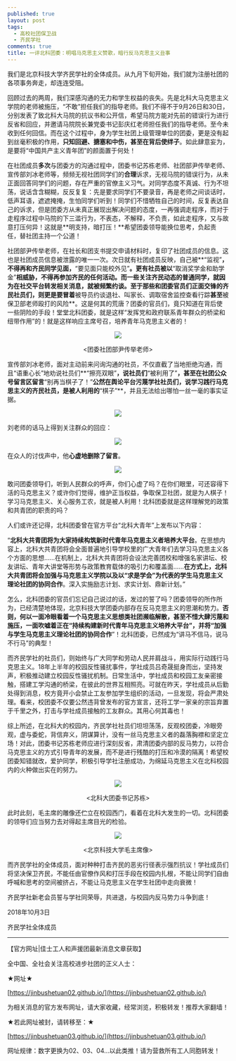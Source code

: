 ```yaml
---
published: true
layout: post
tags:
  - 高校社团保卫战
  - 齐民学社
comments: true
title: 一评北科团委：明唱马克思主义赞歌，暗行反马克思主义丑事
---
```


我们是北京科技大学齐民学社的全体成员。从九月下旬开始，我们就为注册社团的各项事务奔走，却连连受阻。
 

回顾过去的两周，我们深感沟通的无力和学生权益的丧失。先是北科大马克思主义学院的老师被施压，“不敢”担任我们的指导老师。我们不得不于9月26日和30日，分别发表了致北科大马院的抗议书和公开信，希望马院方能对先前的错误行为进行反省和回应，并邀请马院院长兼党委书记彭庆红老师担任我们的指导老师。至今未收到任何回信。而在这个过程中，身为学生社团上级管理单位的团委，更是没有起到丝毫积极的作用，**只知回避、搪塞和中伤，甚至在背后使绊子**。如此肆意妄为，是要将“中国共产主义青年团”的颜面置于何处！

 

在社团成员**多次**与团委方的沟通过程中，团委书记苏栋老师、社团部尹传举老师、宣传部刘冰老师等，频频无视社团同学们的**合理**诉求，无视马院的错误行为，从未正面回答同学们的问题，存在严重的官僚主义习气。对同学态度不真诚、行为不坦荡，说话含含糊糊，反反复复：先是要求同学们不要录音，再是老师之间谈话时，低声耳语，遮遮掩掩，生怕同学们听到！同学们不惜牺牲自己的时间，反复表达自己的诉求，但是团委方从未真正展现出解决问题的态度，一再强调走程序，而对于走程序过程中马院的下三滥行为，不表态，不解释，不负责，如此走程序，又与故意打压何异！这就是**明支持，暗打压！**希望团委领导能换位思考，负起责任，替社团主持一个公道！

 

社团部尹传举老师，在社长和团支书提交申请材料时，复印了社团成员的信息。这也是社团成员信息被泄露的唯一一次。次日就有社团成员反映，自己被**“监视”**，不得再和齐民同学见面，**“要见面只能校外见”**。更有社员被以**“取消奖学金和助学金”**相威胁，不得再参加齐民的任何活动。而一些关注齐民动态的普通同学，**就因为在社交平台转发相关消息，就被频繁约谈**。至于那些和团委官员们正面交锋的齐民社员们，则更是要冒着**被导员约谈退社、叫家长、调取宿舍监控查看行踪**甚至**被保卫部老师殴打的风险**。这是何其的荒唐？团委的官员们，竟只知道在背后使一些阴险的手段！堂堂北科团委，就是这样“发挥党和政府联系青年群众的桥梁和纽带作用”的！就是这样响应主席号召，培养青年马克思主义者的！


<p align="center"> <img src="https://api.superbed.cn/pic/5bb45e699dc6d66ebf8955d0"> </p>

<p align="center"> <团委社团部尹传举老师> </p>

宣传部刘冰老师，面对主动前来问询沟通的社员，不仅直截了当地拒绝沟通，而且“语重心长”地劝说社员们**“擦亮双眼”**，说社员们**“被利用了”**，甚至在社团公众号留言区留言**“别再当棋子了！”**公然在舆论平台污蔑学社社员们，说学习践行马克思主义的齐民社员，是被人利用的**“棋子”**，并且无法给出哪怕一丝一毫的事实证据。

<p align="center"> <img src="https://api.superbed.cn/pic/5bb4600e9dc6d66ebf8955d2"> </p>

刘老师的话马上得到关注群众的回应：

<p align="center"> <img src="https://api.superbed.cn/pic/5bb460579dc6d66ebf8955d5"> </p>

在众人的讨伐声中，他**心虚地删除了留言**。

<p align="center"> <img src="https://api.superbed.cn/pic/5bb460879dc6d66ebf8955d6"> </p>

敢问团委领导们，听到人民群众的呼声，你们心虚了吗？在你们眼里，可还容得下活的马克思主义？或许你们觉得，维护正当权益，争取保卫社团，就是为人棋子！学习马克思主义、关心服务工农，就是被人利用！北科团委就是这样理解党的政策和共青团的职责的吗？

 
人们或许还记得，北科团委曾在官方平台“北科大青年”上发布以下内容：

 

“**北科大共青团将为大家持续构筑新时代青年马克思主义者培养大平台**。在思想内容上，北科大共青团将会全面普遍地引导学校里的广大青年们去学习马克思主义各个方面的思想……在机制上，北科大共青团将会设法完善团校和增强名家讲坛、校友讲坛、青年大讲堂等形势与政策教育载体的吸引力和覆盖面……**在方式上，北科大共青团将会加强与马克思主义学院以及以“求是学会”为代表的学生马克思主义理论社团的协同合作**。深入实施励志计划、求实计划、鼎新计划。”

 

怎么，北科团委的官员们忘记自己说过的话，发过的誓了吗？团委领导的所作所为，已经清楚地体现，北京科技大学团委内部存在反马克思主义的思潮和势力。**否则，何以一面冷眼看着一个马克思主义思想类社团濒临解散，甚至不惜大肆污蔑和施压，一面吹嘘着正在“持续构建新时代青年马克思主义培养大平台”，并将“加强与学生马克思主义理论社团的协同合作**”！北科团委，已然成为“讲马不信马，说马不行马”的典型！



而齐民学社的社员们，则始终与广大同学和劳动人民并肩战斗，用实际行动践行马克思主义。18年上半年的校园反性骚扰事件，学社成员吕奇晟挺身而出，坚持发声，积极推动建立校园反性骚扰机制。日常生活中，学社成员和校园工友亲密接触，搭建工学沟通的桥梁，在彼此的世界互相照亮。可就在昨天，学社成员从后勤处得到消息，校方竟开小会禁止工友参加学生组织的活动，一旦发现，将会严肃处理。看来，校团委不仅要公然违背曾发布的官方宣言，还将工学一家亲的宗旨弃置于千里之外，打击与学社成员接触的工友群众。其用心何其毒也！
 

综上所述，在北科大的校园内，齐民学社社员们坦坦荡荡，反观校团委，冷眼旁观，虚与委蛇，背信弃义，阴谋算计，没有一丝马克思主义者的磊落胸襟和坚定立场！对此，团委书记苏栋老师应进行深刻反省，肃清团委内部的反马势力，以符合马克思主义的方式引导青年的发展，而不是进行残酷的打压和冷漠的隔离！希望校团委知错就改，爱护同学，积极引导学社注册成功，为绵延马克思主义在北科校园内的火种做出实在的努力。

<p align="center"> <img src="https://api.superbed.cn/pic/5bb4629f9dc6d66ebf8955da"> </p>

<p align="center"> <北科大团委书记苏栋> </p>

此时此刻，毛主席的雕像还伫立在校园西门，看着在北科大发生的一切。北科团委的领导们应当努力去对得起主席目光的检验。

<p align="center"> <img src="https://api.superbed.cn/pic/5bb462e59dc6d66ebf8955db"> </p>

<p align="center"> <北京科技大学毛主席像> </p>
 
而齐民学社的全体成员，面对种种打击齐民的恶劣行径表示强烈抗议！学社成员们将坚决保卫齐民，不能任由官僚作风和打压手段在校园内扎根，不能让同学们自由呼喊和思考的空间被挤占，不能让马克思主义在学生社团中走向衰微！

齐民学社新老会员誓与学社同荣辱，共进退，与校园内反马势力斗争到底！

2018年10月3日

齐民学社全体成员



---
【官方网址|佳士工人和声援团最新消息文章获取】

全中国、全社会关注高校进步社团的正义人士：

★网址★

[https://jinbushetuan02.github.io/](https://jinbushetuan02.github.io/)

为相关消息的官方发布网址，请大家收藏，经常浏览，积极转发！推荐大家翻墙！

★若此网址被封，请转移至：★

[https://jinbushetuan03.github.io/](https://jinbushetuan03.github.io/)

网址规律：数字更换为02、03、04…以此类推！请为营救所有工人同胞转发！



